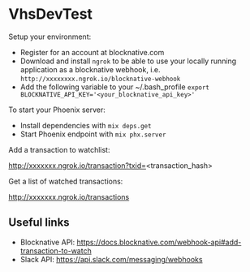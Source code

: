 # VhsDevTest

Setup your environment:
 
  * Register for an account at blocknative.com
  * Download and install `ngrok` to be able to use your locally running application as a blocknative webhook, i.e.
    `http://xxxxxxxx.ngrok.io/blocknative-webhook`
  * Add the following variable to your ~/.bash_profile
    `export BLOCKNATIVE_API_KEY='<your_blocknative_api_key>'`

To start your Phoenix server:

  * Install dependencies with `mix deps.get`
  * Start Phoenix endpoint with `mix phx.server`

Add a transaction to watchlist:

http://xxxxxxx.ngrok.io/transaction?txid=<transaction_hash>

Get a list of watched transactions:

http://xxxxxxx.ngrok.io/transactions


## Useful links

  * Blocknative API: https://docs.blocknative.com/webhook-api#add-transaction-to-watch
  * Slack API: https://api.slack.com/messaging/webhooks

